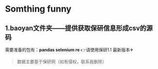 # Somthing funny
## 1.baoyan文件夹——提供获取保研信息形成csv的源码
需要准备的包有：**pandas selenium re**
👉请使用保研1.1 最新版本✈
> 数据主要基于保研网（如有侵权，联系我删除）
